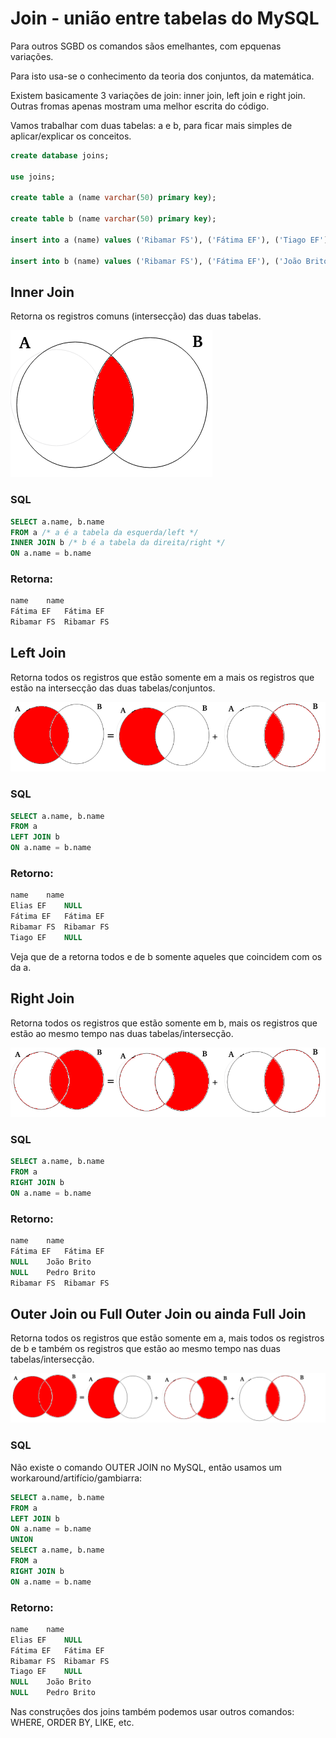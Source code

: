 # Join - união entre tabelas do MySQL

Para outros SGBD os comandos sãos emelhantes, com epquenas variações.

Para isto usa-se o conhecimento da teoria dos conjuntos, da matemática.

Existem basicamente 3 variações de join: inner join, left join e right join. Outras fromas apenas mostram uma melhor escrita do código.

Vamos trabalhar com duas tabelas: a e b, para ficar mais simples de aplicar/explicar os conceitos.
```sql
create database joins;

use joins;

create table a (name varchar(50) primary key);

create table b (name varchar(50) primary key);

insert into a (name) values ('Ribamar FS'), ('Fátima EF'), ('Tiago EF'), ('Elias EF');

insert into b (name) values ('Ribamar FS'), ('Fátima EF'), ('João Brito'), ('Pedro Brito');
```
## Inner Join

Retorna os registros comuns (intersecção) das duas tabelas.

![](inner.png)

### SQL
```sql
SELECT a.name, b.name
FROM a /* a é a tabela da esquerda/left */
INNER JOIN b /* b é a tabela da direita/right */
ON a.name = b.name
```
### Retorna:
```sql
name	name
Fátima EF	Fátima EF
Ribamar FS	Ribamar FS
```

## Left Join

Retorna todos os registros que estão somente em a mais os registros que estão na intersecção das duas tabelas/conjuntos.

![](left.png)

### SQL
```sql
SELECT a.name, b.name
FROM a
LEFT JOIN b
ON a.name = b.name
```
### Retorno:
```sql
name	name
Elias EF	NULL
Fátima EF	Fátima EF
Ribamar FS	Ribamar FS
Tiago EF	NULL
```
Veja que de a retorna todos e de b somente aqueles que coincidem com os da a.

## Right Join

Retorna todos os registros que estão somente em b, mais os registros que estão ao mesmo tempo nas duas tabelas/intersecção.

![](right.png)

### SQL 
```sql
SELECT a.name, b.name
FROM a
RIGHT JOIN b
ON a.name = b.name
```
### Retorno:
```sql
name	name
Fátima EF	Fátima EF
NULL	João Brito
NULL	Pedro Brito
Ribamar FS	Ribamar FS
```

## Outer Join ou Full Outer Join ou ainda Full Join

Retorna todos os registros que estão somente em a, mais todos os registros de b e também os registros que estão ao mesmo tempo nas duas tabelas/intersecção.

![](outer.png)

### SQL 

Não existe o comando OUTER JOIN no MySQL, então usamos um workaround/artifício/gambiarra:

```sql
SELECT a.name, b.name
FROM a
LEFT JOIN b
ON a.name = b.name
UNION
SELECT a.name, b.name
FROM a
RIGHT JOIN b
ON a.name = b.name
```

### Retorno:
```sql
name	name
Elias EF	NULL
Fátima EF	Fátima EF
Ribamar FS	Ribamar FS
Tiago EF	NULL
NULL	João Brito
NULL	Pedro Brito
```
Nas construções dos joins também podemos usar outros comandos: WHERE, ORDER BY, LIKE, etc.
